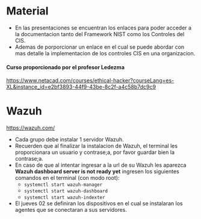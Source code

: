 # Material
* En las presentaciones se encuentran los enlaces para poder acceder a la documentacion tanto del Framework NIST como los Controles del CIS.
* Ademas de porporcionar un enlace en el cual se puede abordar con mas detalle la implementacion de los controles CIS en una organizacion.


#### Curso proporcionado por el profesor Ledezma
https://www.netacad.com/courses/ethical-hacker?courseLang=es-XL&instance_id=e2bf3893-44f9-43be-8c2f-a4c58b7dc9c9

# Wazuh

https://wazuh.com/
* Cada grupo debe instalar 1 servidor Wazuh.
* Recuerden que al finalizar la instalacion de Wazuh, el terminal les proporcionara un usuario y contrase;a, por favor guardar bien la contrase;a.
* En caso de que al intentar ingresar a la url de su Wazuh les aparezca **Wazuh dashboard server is not ready yet** ingresen los siguientes comandos en el terminal (con modo root):
  * ```systemctl start wazuh-manager```
  * ```systemctl start wazuh-dashboard```
  * ```systemctl start wazuh-indexter```
* El jueves 02 se definiran los dispositivos en el cual se instalaran los agentes que se conectaran a sus servidores.
